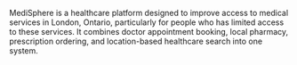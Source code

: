 MediSphere is a healthcare platform designed to improve access to medical services in London, Ontario, particularly for people who has limited access to these services. It combines doctor appointment booking, local pharmacy, prescription ordering, and location-based healthcare search into one system. 
